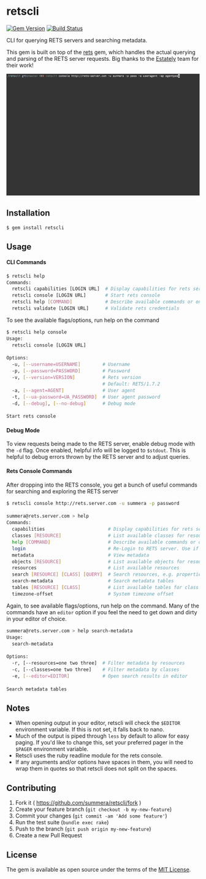 # retscli

[![Gem Version](https://badge.fury.io/rb/retscli.svg)](https://badge.fury.io/rb/retscli)
[![Build Status](https://travis-ci.org/summera/retscli.svg?branch=master)](https://travis-ci.org/summera/retscli)

CLI for querying RETS servers and searching metadata.

This gem is built on top of the [rets](http://github.com/estately/rets) gem, which handles the actual querying and parsing of the RETS server requests. Big thanks to the [Estately](http://www.estately.com) team for their work!

![retscli gif](https://github.com/summera/gifs/blob/master/retscli/retscli.gif?raw=true)

## Installation
    $ gem install retscli

## Usage

#### CLI Commands
```bash
$ retscli help
Commands:
  retscli capabilities [LOGIN URL]  # Display capabilities for rets server
  retscli console [LOGIN URL]       # Start rets console
  retscli help [COMMAND]            # Describe available commands or one specific command
  retscli validate [LOGIN URL]      # Validate rets credentials
```

To see the available flags/options, run help on the command

```bash
$ retscli help console
Usage:
  retscli console [LOGIN URL]

Options:
  -u, [--username=USERNAME]        # Username
  -p, [--password=PASSWORD]        # Password
  -v, [--version=VERSION]          # Rets version
                                   # Default: RETS/1.7.2
  -a, [--agent=AGENT]              # User agent
  -t, [--ua-password=UA_PASSWORD]  # User agent password
  -d, [--debug], [--no-debug]      # Debug mode

Start rets console
```

#### Debug Mode
To view requests being made to the RETS server, enable debug mode with the `-d` flag. Once enabled, helpful info will be logged to `$stdout`. This is helpful to debug errors thrown by the RETS server and to adjust queries.

#### Rets Console Commands
After dropping into the RETS console, you get a bunch of useful commands for searching and exploring the RETS server

```bash
$ retscli console http://rets.server.com -u summera -p password

summera@rets.server.com > help
Commands:
  capabilities                       # Display capabilities for rets server
  classes [RESOURCE]                 # List available classes for resource
  help [COMMAND]                     # Describe available commands or one specific command
  login                              # Re-Login to RETS server. Use if session is no longer valid
  metadata                           # View metadata
  objects [RESOURCE]                 # List available objects for resource
  resources                          # List available resources
  search [RESOURCE] [CLASS] [QUERY]  # Search resources, e.g. properties, open houses, etc.
  search-metadata                    # Search metadata tables
  tables [RESOURCE] [CLASS]          # List available tables for class of resource
  timezone-offset                    # System timezone offset
```

Again, to see available flags/options, run help on the command. Many of the commands have an `editor` option if you feel the need to get down and dirty in your editor of choice.


```bash
summera@rets.server.com > help search-metadata
Usage:
  search-metadata

Options:
  -r, [--resources=one two three]  # Filter metadata by resources
  -c, [--classes=one two three]    # Filter metadata by classes
  -e, [--editor=EDITOR]            # Open search results in editor

Search metadata tables
```

## Notes
- When opening output in your editor, retscli will check the `$EDITOR` environment variable. If this is not set, it falls back to nano.
- Much of the output is piped through `less` by default to allow for easy paging. If you'd like to change this, set your preferred pager in the `$PAGER` environment variable.
- Retscli uses the ruby readline module for the rets console.
- If any arguments and/or options have spaces in them, you will need to wrap them in quotes so that retscli does not split on the spaces.

## Contributing

1. Fork it ( https://github.com/summera/retscli/fork )
1. Create your feature branch (`git checkout -b my-new-feature`)
1. Commit your changes (`git commit -am 'Add some feature'`)
1. Run the test suite (`bundle exec rake`)
1. Push to the branch (`git push origin my-new-feature`)
1. Create a new Pull Request


## License

The gem is available as open source under the terms of the [MIT License](http://opensource.org/licenses/MIT).

